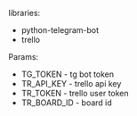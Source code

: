 libraries:
- python-telegram-bot
- trello

Params:
- TG_TOKEN - tg bot token
- TR_API_KEY - trello api key
- TR_TOKEN - trello user token
- TR_BOARD_ID - board id